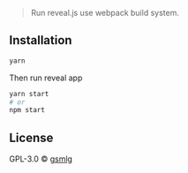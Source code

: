 > Run reveal.js use webpack build system.

## Installation

```bash
yarn
```

Then run reveal app
```bash
yarn start
# or 
npm start
```

## License

GPL-3.0 © [gsmlg]()


